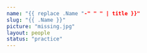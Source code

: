 ```yaml
---
name: "{{ replace .Name "-" " " | title }}"
slug: "{{ .Name }}"
picture: "missing.jpg"
layout: people
status: "practice"
---
```


